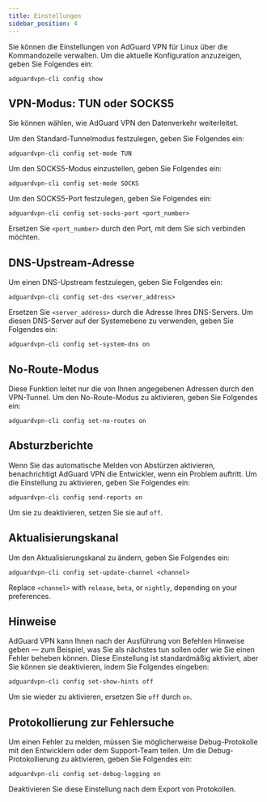 ```yaml
---
title: Einstellungen
sidebar_position: 4
---
```


Sie können die Einstellungen von AdGuard VPN für Linux über die Kommandozeile verwalten. Um die aktuelle Konfiguration anzuzeigen, geben Sie Folgendes ein:

```
adguardvpn-cli config show
```

## VPN-Modus: TUN oder SOCKS5

Sie können wählen, wie AdGuard VPN den Datenverkehr weiterleitet.

Um den Standard-Tunnelmodus festzulegen, geben Sie Folgendes ein:

```
adguardvpn-cli config set-mode TUN
```

Um den SOCKS5-Modus einzustellen, geben Sie Folgendes ein:

```
adguardvpn-cli config set-mode SOCKS
```

Um den SOCKS5-Port festzulegen, geben Sie Folgendes ein:

```
adguardvpn-cli config set-socks-port <port_number>
```

Ersetzen Sie `<port_number>` durch den Port, mit dem Sie sich verbinden möchten.

## DNS-Upstream-Adresse

Um einen DNS-Upstream festzulegen, geben Sie Folgendes ein:

```
adguardvpn-cli config set-dns <server_address>
```

Ersetzen Sie `<server_address>` durch die Adresse Ihres DNS-Servers. Um diesen DNS-Server auf der Systemebene zu verwenden, geben Sie Folgendes ein:

```
adguardvpn-cli config set-system-dns on
```

## No-Route-Modus

Diese Funktion leitet nur die von Ihnen angegebenen Adressen durch den VPN-Tunnel. Um den No-Route-Modus zu aktivieren, geben Sie Folgendes ein:

```
adguardvpn-cli config set-no-routes on
```

## Absturzberichte

Wenn Sie das automatische Melden von Abstürzen aktivieren, benachrichtigt AdGuard VPN die Entwickler, wenn ein Problem auftritt. Um die Einstellung zu aktivieren, geben Sie Folgendes ein:

```
adguardvpn-cli config send-reports on
```

Um sie zu deaktivieren, setzen Sie sie auf `off`.

## Aktualisierungskanal

Um den Aktualisierungskanal zu ändern, geben Sie Folgendes ein:

```
adguardvpn-cli config set-update-channel <channel>
```

Replace `<channel>` with `release`, `beta`, or `nightly`, depending on your preferences.

## Hinweise

AdGuard VPN kann Ihnen nach der Ausführung von Befehlen Hinweise geben — zum Beispiel, was Sie als nächstes tun sollen oder wie Sie einen Fehler beheben können. Diese Einstellung ist standardmäßig aktiviert, aber Sie können sie deaktivieren, indem Sie Folgendes eingeben:

```
adguardvpn-cli config set-show-hints off
```

Um sie wieder zu aktivieren, ersetzen Sie `off` durch `on`.

## Protokollierung zur Fehlersuche

Um einen Fehler zu melden, müssen Sie möglicherweise Debug-Protokolle mit den Entwicklern oder dem Support-Team teilen. Um die Debug-Protokollierung zu aktivieren, geben Sie Folgendes ein:

```
adguardvpn-cli config set-debug-logging on
```

Deaktivieren Sie diese Einstellung nach dem Export von Protokollen.
